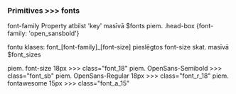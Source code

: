 ### Primitives >>> fonts

font-family Property atbilst 'key' masīvā $fonts
piem.  .head-box {font-family: 'open_sansbold'}

fontu klases: font_[font-family]_[font-size]
pieslēgtos font-size skat. masīvā $font_sizes

piem. font-size 18px >>> class="font_18"
piem. OpenSans-Semibold >>> class="font_sb"
piem. OpenSans-Regular 18px >>> class="font_r_18"
piem. fontawesome 15px >>> class="font_a_15"
